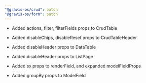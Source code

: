 ```yaml
---
"@gravis-os/crud": patch
"@gravis-os/form": patch
---
```


- Added actions, filter, filterFields props to CrudTable
- Added disableChips, disableReset props to CrudTableHeader
- Added disableHeader props to DataTable
- Added disableHeader props to ListPage

- Added sx props to renderField, and expanded modelFieldProps
- Added groupBy props to ModelField
